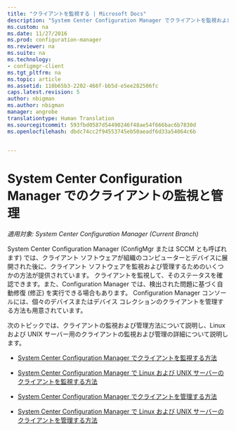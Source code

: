 ```yaml
---
title: "クライアントを監視する | Microsoft Docs"
description: "System Center Configuration Manager でクライアントを監視および管理する方法を説明します。"
ms.custom: na
ms.date: 11/27/2016
ms.prod: configuration-manager
ms.reviewer: na
ms.suite: na
ms.technology:
- configmgr-client
ms.tgt_pltfrm: na
ms.topic: article
ms.assetid: 110b65b3-2202-466f-bb5d-e5ee282506fc
caps.latest.revision: 5
author: nbigman
ms.author: nbigman
manager: angrobe
translationtype: Human Translation
ms.sourcegitcommit: 593fbd0587d54490246f48ae54f666bac6b7830d
ms.openlocfilehash: dbdc74cc2f94553745eb50aeadf6d33a54064c6b


---
```

# <a name="monitor-and-manage-clients-in-system-center-configuration-manager"></a>System Center Configuration Manager でのクライアントの監視と管理

*適用対象: System Center Configuration Manager (Current Branch)*

System Center Configuration Manager (ConfigMgr または SCCM とも呼ばれます) では、クライアント ソフトウェアが組織のコンピューターとデバイスに展開された後に、クライアント ソフトウェアを監視および管理するためのいくつかの方法が提供されています。  クライアントを監視して、そのステータスを確認できます。また、Configuration Manager では、検出された問題に基づく自動修復 (修正) を実行できる場合もあります。 Configuration Manager コンソールには、個々のデバイスまたはデバイス コレクションのクライアントを管理する方法も用意されています。  

 次のトピックでは、クライアントの監視および管理方法について説明し、Linux および UNIX サーバー用のクライアントの監視および管理の詳細について説明します。  

-   [System Center Configuration Manager でクライアントを監視する方法](../../../core/clients/manage/monitor-clients.md)  

-   [System Center Configuration Manager で Linux および UNIX サーバーのクライアントを監視する方法](../../../core/clients/manage/monitor-clients-for-linux-and-unix-servers.md)  

-   [System Center Configuration Manager でクライアントを管理する方法](../../../core/clients/manage/manage-clients.md)  

-   [System Center Configuration Manager で Linux および UNIX サーバーのクライアントを管理する方法](../../../core/clients/manage/manage-clients-for-linux-and-unix-servers.md)  



<!--HONumber=Dec16_HO3-->


